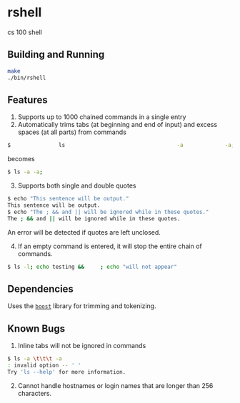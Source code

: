 # rshell
cs 100 shell

## Building and Running
```bash
make
./bin/rshell
```

## Features
1. Supports up to 1000 chained commands in a single entry
2. Automatically trims tabs (at beginning and end of input) and excess spaces (at all parts) from commands
```bash
$               ls                                   -a             -a;
```
becomes
```bash
$ ls -a -a;
```
3. Supports both single and double quotes
```bash
$ echo "This sentence will be output."
This sentence will be output.
$ echo "The ; && and || will be ignored while in these quotes."
The ; && and || will be ignored while in these quotes.
```

An error will be detected if quotes are left unclosed.

4. If an empty command is entered, it will stop the entire chain of commands.
```bash
$ ls -l; echo testing &&     ; echo "will not appear"
```

## Dependencies
Uses the [`boost`](www.boost.org) library for trimming and tokenizing.

## Known Bugs
1. Inline tabs will not be ignored in commands
```bash
$ ls -a \t\t\t -a
: invalid option -- ' '
Try 'ls --help' for more information.
```

2. Cannot handle hostnames or login names that are longer than 256 characters.
